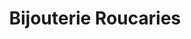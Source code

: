 ---
title: "Bijouterie Roucaries"
url: /villefranche-de-lauragais/bijouterie-roucaries/
shop: bijoux
---